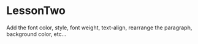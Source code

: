 # LessonTwo
Add the font color, style, font weight, text-align, rearrange the paragraph, background color, etc...
